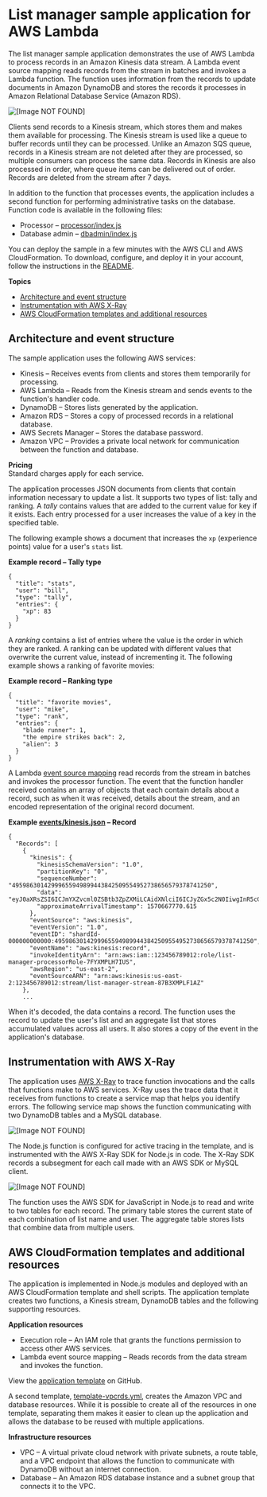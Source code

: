# List manager sample application for AWS Lambda<a name="samples-listmanager"></a>

The list manager sample application demonstrates the use of AWS Lambda to process records in an Amazon Kinesis data stream\. A Lambda event source mapping reads records from the stream in batches and invokes a Lambda function\. The function uses information from the records to update documents in Amazon DynamoDB and stores the records it processes in Amazon Relational Database Service \(Amazon RDS\)\.

![\[Image NOT FOUND\]](http://docs.aws.amazon.com/lambda/latest/dg/images/sample-listmanager.png)

Clients send records to a Kinesis stream, which stores them and makes them available for processing\. The Kinesis stream is used like a queue to buffer records until they can be processed\. Unlike an Amazon SQS queue, records in a Kinesis stream are not deleted after they are processed, so multiple consumers can process the same data\. Records in Kinesis are also processed in order, where queue items can be delivered out of order\. Records are deleted from the stream after 7 days\.

In addition to the function that processes events, the application includes a second function for performing administrative tasks on the database\. Function code is available in the following files:
+ Processor – [processor/index\.js](https://github.com/awsdocs/aws-lambda-developer-guide/blob/master/sample-apps/list-manager/processor/index.js)
+ Database admin – [dbadmin/index\.js](https://github.com/awsdocs/aws-lambda-developer-guide/blob/master/sample-apps/list-manager/dbadmin/index.js)

You can deploy the sample in a few minutes with the AWS CLI and AWS CloudFormation\. To download, configure, and deploy it in your account, follow the instructions in the [README](https://github.com/awsdocs/aws-lambda-developer-guide/tree/master/sample-apps/list-manager)\.

**Topics**
+ [Architecture and event structure](#samples-listmanager-architecture)
+ [Instrumentation with AWS X\-Ray](#samples-listmanager-instrumentation)
+ [AWS CloudFormation templates and additional resources](#samples-listmanager-template)

## Architecture and event structure<a name="samples-listmanager-architecture"></a>

The sample application uses the following AWS services:
+ Kinesis – Receives events from clients and stores them temporarily for processing\.
+ AWS Lambda – Reads from the Kinesis stream and sends events to the function's handler code\.
+ DynamoDB – Stores lists generated by the application\.
+ Amazon RDS – Stores a copy of processed records in a relational database\.
+ AWS Secrets Manager – Stores the database password\.
+ Amazon VPC – Provides a private local network for communication between the function and database\.

**Pricing**  
Standard charges apply for each service\.

The application processes JSON documents from clients that contain information necessary to update a list\. It supports two types of list: tally and ranking\. A *tally* contains values that are added to the current value for key if it exists\. Each entry processed for a user increases the value of a key in the specified table\.

The following example shows a document that increases the `xp` \(experience points\) value for a user's `stats` list\.

**Example record – Tally type**  

```
{
  "title": "stats",
  "user": "bill",
  "type": "tally",
  "entries": {
    "xp": 83
  }
}
```

A *ranking* contains a list of entries where the value is the order in which they are ranked\. A ranking can be updated with different values that overwrite the current value, instead of incrementing it\. The following example shows a ranking of favorite movies:

**Example record – Ranking type**  

```
{
  "title": "favorite movies",
  "user": "mike",
  "type": "rank",
  "entries": {
    "blade runner": 1,
    "the empire strikes back": 2,
    "alien": 3
  }
}
```

A Lambda [event source mapping](invocation-eventsourcemapping.md) read records from the stream in batches and invokes the processor function\. The event that the function handler received contains an array of objects that each contain details about a record, such as when it was received, details about the stream, and an encoded representation of the original record document\.

**Example [events/kinesis\.json](https://github.com/awsdocs/aws-lambda-developer-guide/blob/master/sample-apps/list-manager/events/kinesis.json) – Record**  

```
{
  "Records": [
    {
      "kinesis": {
        "kinesisSchemaVersion": "1.0",
        "partitionKey": "0",
        "sequenceNumber": "49598630142999655949899443842509554952738656579378741250",
        "data": "eyJ0aXRsZSI6ICJmYXZvcml0ZSBtb3ZpZXMiLCAidXNlciI6ICJyZGx5c2N0IiwgInR5cGUiOiAicmFuayIsICJlbnRyaWVzIjogeyJibGFkZSBydW5uZXIiOiAyLCAidGhlIGVtcGlyZSBzdHJpa2VzIGJhY2siOiAzLCAiYWxpZW4iOiAxfX0=",
        "approximateArrivalTimestamp": 1570667770.615
      },
      "eventSource": "aws:kinesis",
      "eventVersion": "1.0",
      "eventID": "shardId-000000000000:49598630142999655949899443842509554952738656579378741250",
      "eventName": "aws:kinesis:record",
      "invokeIdentityArn": "arn:aws:iam::123456789012:role/list-manager-processorRole-7FYXMPLH7IUS",
      "awsRegion": "us-east-2",
      "eventSourceARN": "arn:aws:kinesis:us-east-2:123456789012:stream/list-manager-stream-87B3XMPLF1AZ"
    },
    ...
```

When it's decoded, the data contains a record\. The function uses the record to update the user's list and an aggregate list that stores accumulated values across all users\. It also stores a copy of the event in the application's database\.

## Instrumentation with AWS X\-Ray<a name="samples-listmanager-instrumentation"></a>

The application uses [AWS X\-Ray](services-xray.md) to trace function invocations and the calls that functions make to AWS services\. X\-Ray uses the trace data that it receives from functions to create a service map that helps you identify errors\. The following service map shows the function communicating with two DynamoDB tables and a MySQL database\.

![\[Image NOT FOUND\]](http://docs.aws.amazon.com/lambda/latest/dg/images/listmanager-servicemap.png)

The Node\.js function is configured for active tracing in the template, and is instrumented with the AWS X\-Ray SDK for Node\.js in code\. The X\-Ray SDK records a subsegment for each call made with an AWS SDK or MySQL client\.

![\[Image NOT FOUND\]](http://docs.aws.amazon.com/lambda/latest/dg/images/listmanager-trace.png)

The function uses the AWS SDK for JavaScript in Node\.js to read and write to two tables for each record\. The primary table stores the current state of each combination of list name and user\. The aggregate table stores lists that combine data from multiple users\.

## AWS CloudFormation templates and additional resources<a name="samples-listmanager-template"></a>

The application is implemented in Node\.js modules and deployed with an AWS CloudFormation template and shell scripts\. The application template creates two functions, a Kinesis stream, DynamoDB tables and the following supporting resources\.

**Application resources**
+ Execution role – An IAM role that grants the functions permission to access other AWS services\.
+ Lambda event source mapping – Reads records from the data stream and invokes the function\.

View the [application template](https://github.com/awsdocs/aws-lambda-developer-guide/blob/master/sample-apps/list-manager/template.yml) on GitHub\.

A second template, [template\-vpcrds\.yml](https://github.com/awsdocs/aws-lambda-developer-guide/blob/master/sample-apps/list-manager/template.yml), creates the Amazon VPC and database resources\. While it is possible to create all of the resources in one template, separating them makes it easier to clean up the application and allows the database to be reused with multiple applications\.

**Infrastructure resources**
+ VPC – A virtual private cloud network with private subnets, a route table, and a VPC endpoint that allows the function to communicate with DynamoDB without an internet connection\.
+ Database – An Amazon RDS database instance and a subnet group that connects it to the VPC\.